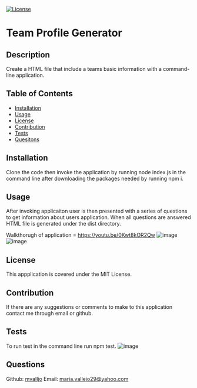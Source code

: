 [![License](https://img.shields.io/badge/License-MIT-yellow.svg)](https://spdx.org/licenses/MIT.html)
# Team Profile Generator
## Description
Create a HTML file that include a teams basic information with a command-line application.
## Table of Contents
- [Installation](#installation)
- [Usage](#usage)
- [License](#license)
- [Contribution](#contribution)
- [Tests](#tests)
- [Quesitons](#questions)
## Installation
Clone the code then invoke the application by running node index.js in the command line after downloading the packages needed by running npm i.
## Usage
After invoking applicaiton user is then presented with a series of questions to get information about users application. When all questions are answered HTML file is generated  under the dist directory.

Walkthorugh of application = https://youtu.be/0Kwt8kOR2Qw
![image](https://user-images.githubusercontent.com/86633258/136315883-cf720d08-77c4-4662-94a7-b7dcf120b57e.png)
![image](https://user-images.githubusercontent.com/86633258/136315709-f29aff47-aec4-4ed7-ada7-3a82733aa3d2.png)
## License
This appplication is covered under the MIT License.
## Contribution
If there are any suggestions or comments to make to this application contact me through email or github.
## Tests
To run test in the command line run npm test.
![image](https://user-images.githubusercontent.com/86633258/136315801-81f8631d-ee91-40a4-a876-bad6a1aeb21b.png)
## Questions
Github: [mvalljo](https://github.com/mvalljo)
Email: maria.vallejo29@yahoo.com
